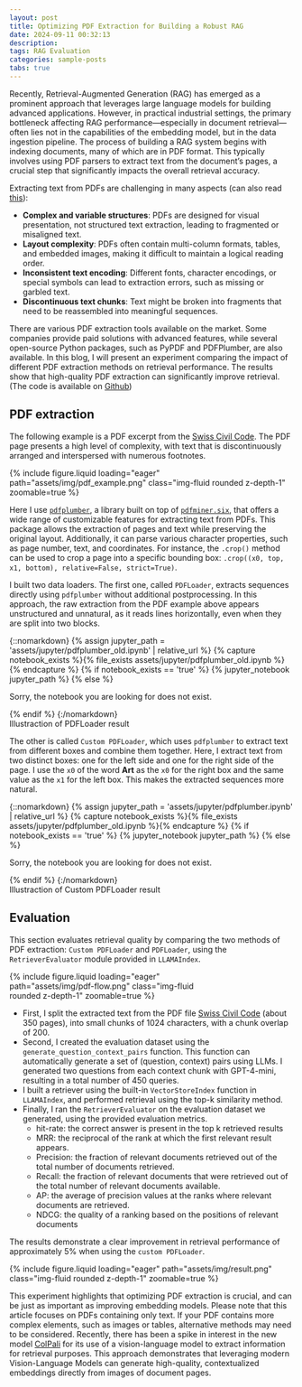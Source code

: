 ```yaml
---
layout: post
title: Optimizing PDF Extraction for Building a Robust RAG
date: 2024-09-11 00:32:13
description: 
tags: RAG Evaluation
categories: sample-posts
tabs: true
---
```


Recently, Retrieval-Augmented Generation (RAG) has emerged as a prominent approach that leverages large language models for building advanced applications. However, in practical industrial settings, the primary bottleneck affecting RAG performance—especially in document retrieval—often lies not in the capabilities of the embedding model, but in the data ingestion pipeline. The process of building a RAG system begins with indexing documents, many of which are in PDF format. This typically involves using PDF parsers to extract text from the document’s pages, a crucial step that significantly impacts the overall retrieval accuracy.

Extracting text from PDFs are challenging in many aspects (can also read [this](https://pypdf.readthedocs.io/en/stable/user/extract-text.html)):
* **Complex and variable structures**: PDFs are designed for visual presentation, not structured text extraction, leading to fragmented or misaligned text.
* **Layout complexity**: PDFs often contain multi-column formats, tables, and embedded images, making it difficult to maintain a logical reading order.
* **Inconsistent text encoding**: Different fonts, character encodings, or special symbols can lead to extraction errors, such as missing or garbled text.
* **Discontinuous text chunks**: Text might be broken into fragments that need to be reassembled into meaningful sequences.


<!-- Recently, the new model [ColPali](https://arxiv.org/html/2407.01449v2) has attracte a lot of attention, for its use of a vision-language model to extract information for retrieval purposes. This approach demonstrates that leveraging recent Vision Language Models can produce high-quality, contextualized embeddings directly from images of document pages. -->


There are various  PDF extraction tools available on the market. Some companies provide paid solutions with advanced features, while several open-source Python packages, such as PyPDF and PDFPlumber, are also available. In this blog, I will present an experiment comparing the impact of different PDF extraction methods on retrieval performance. The results show that high-quality PDF extraction can significantly improve retrieval. (The code is available on [Github](https://github.com/aixiuxiuxiu/pdf-extraction-blog/tree/main))


## PDF extraction


The following example is a PDF excerpt from the [Swiss Civil Code](https://www.fedlex.admin.ch/eli/cc/24/233_245_233/en). The PDF page presents a high level of complexity, with text that is discontinuously arranged and interspersed with numerous footnotes.


<div class="row mt-3">
    <div class="col-sm mt-3 mt-md-0">
        {% include figure.liquid loading="eager" path="assets/img/pdf_example.png" class="img-fluid rounded z-depth-1" zoomable=true %}
    </div>
    
</div>


Here I use [`pdfplumber`](https://github.com/jsvine/pdfplumber), a library built on top of [`pdfminer.six`](https://github.com/goulu/pdfminer), that offers a wide range of customizable features for extracting text from PDFs. This package allows the extraction of pages and text while preserving the original layout. Additionally, it can parse various character properties, such as page number, text, and coordinates. For instance, the `.crop()` method can be used to crop a page into a specific bounding box: `.crop((x0, top, x1, bottom), relative=False, strict=True)`.


I built two data loaders. The first one, called `PDFLoader`, extracts sequences directly using `pdfplumber` without additional postprocessing. In this approach, the raw extraction from the PDF example above appears unstructured and unnatural, as it reads lines horizontally, even when they are split into two blocks. 

{::nomarkdown}
{% assign jupyter_path = 'assets/jupyter/pdfplumber_old.ipynb' | relative_url %}
{% capture notebook_exists %}{% file_exists assets/jupyter/pdfplumber_old.ipynb %}{% endcapture %}
{% if notebook_exists == 'true' %}
  {% jupyter_notebook jupyter_path %}
{% else %}
  <p>Sorry, the notebook you are looking for does not exist.</p>
{% endif %}
{:/nomarkdown}
<div class="caption">
Illustraction of PDFLoader result
</div>


The other is called `Custom PDFLoader`, which uses `pdfplumber`  to extract text from different boxes and combine them together. Here, I extract text from two distinct boxes: one for the left side and one for the right side of the page. I use the `x0` of the word **Art** as the `x0` for the right box and the same value as the `x1` for the left box. This makes the extracted sequences more natural.


{::nomarkdown}
{% assign jupyter_path = 'assets/jupyter/pdfplumber.ipynb' | relative_url %}
{% capture notebook_exists %}{% file_exists assets/jupyter/pdfplumber_old.ipynb %}{% endcapture %}
{% if notebook_exists == 'true' %}
  {% jupyter_notebook jupyter_path %}
{% else %}
  <p>Sorry, the notebook you are looking for does not exist.</p>
{% endif %}
{:/nomarkdown}
<div class="caption">
Illustraction of Custom PDFLoader result
</div>


## Evaluation

This section evaluates retrieval quality by comparing the two methods of PDF extraction: `Custom PDFLoader` and `PDFLoader`, using the `RetrieverEvaluator` module provided in `LLAMAIndex`.

<div class="row mt-3">
    <div class="col-sm-9 mt-3 mt-md-0" style="width: 75%;">
        {% include figure.liquid loading="eager" path="assets/img/pdf-flow.png" class="img-fluid rounded z-depth-1" zoomable=true %}
    </div>


* First, I split the extracted text from the PDF file [Swiss Civil Code](https://www.fedlex.admin.ch/eli/cc/24/233_245_233/en) (about 350 pages), into small chunks of 1024 characters, with a chunk overlap of 200.
* Second, I created the evaluation dataset using the `generate_question_context_pairs` function. This function can automatically generate a set of (question, context) pairs using LLMs. I generated two questions from each context chunk with GPT-4-mini, resulting in a total number of 450 queries.
* I built a retriever using the built-in `VectorStoreIndex` function in `LLAMAIndex`, and performed retrieval using the top-k similarity method.
* Finally, I ran the `RetrieverEvaluator` on the evaluation dataset we generated, using the provided evaluation metrics.
  * hit-rate: the correct answer is present in the top k retrieved results
  * MRR: the reciprocal of the rank at which the first relevant result appears.
  * Precision:  the fraction of relevant documents retrieved out of the total number of documents retrieved.
  * Recall:  the fraction of relevant documents that were retrieved out of the total number of relevant documents available.
  * AP: the average of precision values at the ranks where relevant documents are retrieved.
  * NDCG: the quality of a ranking based on the positions of relevant documents

The results demonstrate a clear improvement in retrieval performance of approximately 5% when using the `custom PDFLoader`.

<div class="row mt-3">
    <div class="col-sm mt-3 mt-md-0">
        {% include figure.liquid loading="eager" path="assets/img/result.png" class="img-fluid rounded z-depth-1" zoomable=true %}
    </div>
    



This experiment highlights that optimizing PDF extraction is crucial, and can be just as important as improving embedding models. Please note that this article focuses on PDFs containing only text. If your PDF contains more complex elements, such as images or tables, alternative methods may need to be considered. Recently, there has been a spike in interest in the new model [ColPali](https://arxiv.org/html/2407.01449v2) for its use of a vision-language model to extract information for retrieval purposes. This approach demonstrates that leveraging modern Vision-Language Models can generate high-quality, contextualized embeddings directly from images of document pages.





